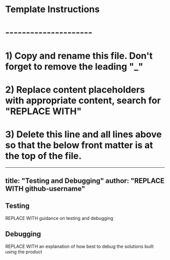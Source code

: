 # Template Instructions
# ---------------------
# 1) Copy and rename this file. Don't forget to remove the leading "_" 
# 2) Replace content placeholders with appropriate content, search for "REPLACE WITH"
# 3) Delete this line and all lines above so that the below front matter is at the top of the file.
---
title: "Testing and Debugging"
author: "REPLACE WITH github-username"
---

## Testing

REPLACE WITH guidance on testing and debugging

## Debugging

REPLACE WITH an explanation of how best to debug the solutions built using the product 